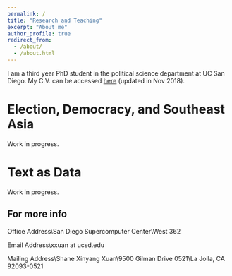 ```yaml
---
permalink: /
title: "Research and Teaching"
excerpt: "About me"
author_profile: true
redirect_from: 
  - /about/
  - /about.html
---
```


I am a third year PhD student in the political science department at UC San Diego. My C.V. can be accessed [here](../files/XUAN_CV2018.pdf "PDF") (updated in Nov 2018).

Election, Democracy, and Southeast Asia
======
Work in progress.

Text as Data
======
Work in progress. 

For more info
------
Office Address\\San Diego Supercomputer Center\\West 362

Email Address\\xxuan at ucsd.edu

Mailing Address\\Shane Xinyang Xuan\\9500 Gilman Drive 0521\\La Jolla, CA 92093-0521
